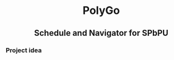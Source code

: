 <div align="center">

# PolyGo
## Schedule and Navigator for SPbPU
</div>

### Project idea

<div align="center">

</div>
